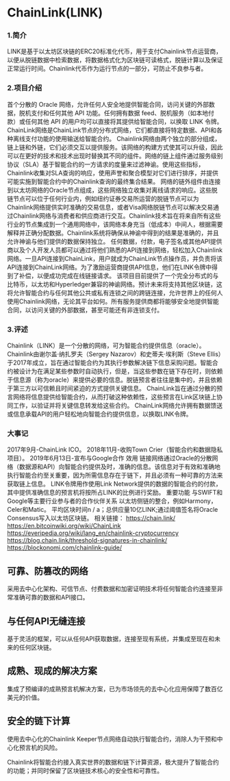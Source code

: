 # 

# ChainLink(LINK)

### 1.简介

LINK是基于以太坊区块链的ERC20标准化代币，用于支付Chainlink节点运营商，以便从脱链数据中检索数据，将数据格式化为区块链可读格式，脱链计算以及保证正常运行时间。Chainlink代币作为运行节点的一部分，可防止不良参与者。

### 2.项目介绍

首个分散的 Oracle 网络，允许任何人安全地提供智能合同，访问关键的外部数据，脱机支付和任何其他 API 功能。任何拥有数据 feed、脱机服务（如本地付款）或任何其他 API 的用户均可以直接将其提供给智能合同，以换取 LINK 令牌。
ChainLink网络是ChainLink节点的分布式网络，它们都直接将特定数据、API和各种离线支付功能的使用输送给智能合约。
Chainlink网络由两个独立的部分组成，链上链和外链，它们必须交互以提供服务。该网络的构建方式使其可以升级，因此可以在更好的技术和技术出现时替换其不同的组件。网络的链上组件通过服务级别协议（SLA）基于智能合约的一方请求的度量来过滤神谕。使用这些指标，Chainlink收集对SLA查询的响应，使用声誉和聚合模型对它们进行排序，并提供可能实施到智能合约中的Chainlink查询的最终集合结果。
网络的链外组件由连接到以太坊网络的Oracle节点组成，这些网络独立收集对离线请求的响应。这些脱链节点可以位于任何行业内，例如纽约证券交易所运营的脱链节点可以为Chainlink网络提供实时准确的交易信息，或者Visa网络脱链节点可以解决交易通过Chainlink网络与消费者和供应商进行交互。Chainlink技术旨在将来自所有这些行业的节点集成到一个通用网络中，该网络本身充当（低成本）中间人，根据需要解释并正确分配数据。Chainlink系统将确保从神谕中得到的结果是准确的，并且允许神谕与他们提供的数据保持独立。
任何数据，付款，电子签名或其他API提供商以及个人开发人员都可以通过将他们熟悉的API连接到网络，轻松加入Chainlink网络。一旦API连接到ChainLink，用户就成为ChainLink节点操作员，并负责将该API连接到ChainLink网络。为了激励运营商提供API信息，他们在LINK令牌中得到了补偿，以便成功完成在线链接请求。
该项目目前提供了一个完全分布式的与比特币，以太坊和Hyperledger兼容的神谕网络。预计未来将支持其他区块链，这将允许智能合约与任何其他公共或私有连锁之间的跨链连接，允许世界上的任何人使用Chainlink网络，无论其平台如何。所有服务提供商都将能够安全地提供智能合同，以访问关键的外部数据，甚至可能还有非连锁支付。

### 3.评述

Chainlink（LINK）是一个分散的网络，可为智能合约提供信息（oracle）。 Chainlink由谢尔盖·纳扎罗夫（Sergey Nazarov）和史蒂夫·埃利斯（Steve Ellis）于2017年成立，旨在通过智能合约为其执行参数解决链下信息采购问题。智能合约被设计为在满足某些参数时自动执行，但是，当这些参数在链下存在时，则依赖于信息源（称为oracle）来提供必要的信息。脱链预言者往往是集中的，并且依赖于第三方以可信赖且时间紧迫的方式提供关键信息。 ChainLink旨在通过分散的预言网络将信息提供给智能合约，从而打破这种依赖性，这些预言在Link区块链上协同工作，以验证并将关键信息转发给这些合约。 ChainLink网络允许拥有数据馈送或信息承载API的用户轻松地向智能合约提供信息，以换取LINK令牌。

### 大事记
2017年9月-ChainLink ICO。
2018年11月-收购Town Crier（智能合约和数据隐私项目）。
2019年6月13日-宣布与Google合作
效用
链接网络通过Oracle的分散网络（数据源和API）向智能合约提供及时，准确的信息。该信息对于有效和准确地执行智能合约至关重要，因为所需信息存在于链下，并且必须有一种可靠的方法来获取链上信息。 LINK令牌用作使用Link Network提供的数据的智能合约的付款，其中提供准确信息的预言机将按所占LINK的比例进行奖励。
重要功能
与SWIFT和Google等主要行业参与者的合作伙伴关系
以太坊侧链的整合，例如Harmony，Celer和Matic。
平均区块时间n / a；总供应量10亿LINK;通过阈值签名将Oracle Consensus写入以太坊区块链。
相关链接：
https://chain.link/
https://en.bitcoinwiki.org/wiki/ChainLink
https://everipedia.org/wiki/lang_en/chainlink-cryptocurrency
https://blog.chain.link/threshold-signatures-in-chainlink/
https://blockonomi.com/chainlink-guide/

## 可靠、防篡改的网络

采用去中心化架构、可信节点、付费数据和加密证明技术将任何智能合约连接至非常准确可靠的数据和API接口。

## 与任何API无缝连接

基于灵活的框架，可以从任何API获取数据，连接至现有系统，并集成至现在和未来的任何区块链。

## 成熟、现成的解决方案

集成了预编译的成熟预言机解决方案，已为市场领先的去中心化应用保障了数百亿美元的价值。

## 安全的链下计算

使用去中心化的Chainlink Keeper节点网络自动执行智能合约，消除人为干预和中心化预言机的风险。

Chainlink将智能合约接入真实世界的数据和链下计算资源，极大提升了智能合约的功能；并同时保留了区块链技术核心的安全性和可靠性。


